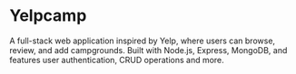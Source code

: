 # Yelpcamp
A full-stack web application inspired by Yelp, where users can browse, review, and add campgrounds. Built with Node.js, Express, MongoDB, and features user authentication, CRUD operations and more.
